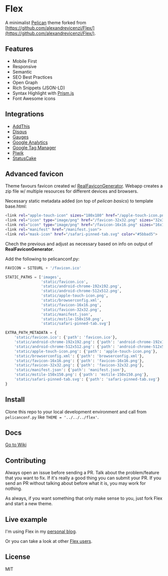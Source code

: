 # Flex

A minimalist [Pelican](http://blog.getpelican.com/) theme forked from [https://github.com/alexandrevicenzi/Flex/](https://github.com/alexandrevicenzi/Flex/).

## Features

- Mobile First
- Responsive
- Semantic
- SEO Best Practices
- Open Graph
- Rich Snippets (JSON-LD)
- Syntax Highlight with [Prism.js](http://prismjs.com/)
- Font Awesome icons

## Integrations

- [AddThis](http://www.addthis.com/)
- [Disqus](https://disqus.com/)
- [Gauges](http://get.gaug.es/)
- [Google Analytics](https://www.google.com/analytics/web/)
- [Google Tag Manager](https://www.google.com/tagmanager/)
- [Piwik](http://piwik.org/)
- [StatusCake](https://www.statuscake.com/)

## Advanced favicon

Theme favours favicon created w/ [RealFaviconGenerator](http://realfavicongenerator.net/).
Webapp creates a zip file w/ multiple resources for different devices and browsers.

Necessary static metadata added (on top of *pelican basics*) to template base.html:

```bash
<link rel="apple-touch-icon" sizes="180x180" href="/apple-touch-icon.png">
<link rel="icon" type="image/png" href="/favicon-32x32.png" sizes="32x32">
<link rel="icon" type="image/png" href="/favicon-16x16.png" sizes="16x16">
<link rel="manifest" href="/manifest.json">
<link rel="mask-icon" href="/safari-pinned-tab.svg" color="#5bbad5">
```
Chech the previous and adjust as necessary based on info on output of **RealFaviconGenerator**.

Add the following to pelicanconf.py:

```python
FAVICON = SITEURL + '/favicon.ico'

STATIC_PATHS = ['images',
                'static/favicon.ico',
                'static/android-chrome-192x192.png',
                'static/android-chrome-512x512.png',
                'static/apple-touch-icon.png',
                'static/browserconfig.xml',
                'static/favicon-16x16.png',
                'static/favicon-32x32.png',
                'static/manifest.json',
                'static/mstile-150x150.png',
                'static/safari-pinned-tab.svg']

EXTRA_PATH_METADATA = {
    'static/favicon.ico': {'path': 'favicon.ico'},
    'static/android-chrome-192x192.png': {'path': 'android-chrome-192x192.png'},
    'static/android-chrome-512x512.png': {'path': 'android-chrome-512x512.png'},
    'static/apple-touch-icon.png': {'path': 'apple-touch-icon.png'},
    'static/browserconfig.xml': {'path': 'browserconfig.xml'},
    'static/favicon-16x16.png': {'path': 'favicon-16x16.png'},
    'static/favicon-32x32.png': {'path': 'favicon-32x32.png'},
    'static/manifest.json': {'path': 'manifest.json'},
    'static/mstile-150x150.png': {'path': 'mstile-150x150.png'},
    'static/safari-pinned-tab.svg': {'path': 'safari-pinned-tab.svg'}
}
```

## Install

Clone this repo to your local development environment and call from `pelicanconf.py` like `THEME = '../../../flex'`.

## Docs

[Go to Wiki](https://github.com/alexandrevicenzi/Flex/wiki)

## Contributing

Always open an issue before sending a PR. Talk about the problem/feature that you want to fix. If it's really a good thing you can submit your PR. If you send an PR without talking about before what it is, you may work for nothing.

As always, if you want something that only make sense to you, just fork Flex and start a new theme.

## Live example

I'm using Flex in my [personal blog](http://janikarhunen.fi/).

Or you can take a look at other [Flex users](https://github.com/alexandrevicenzi/Flex/wiki/Flex-users).

## License

MIT
